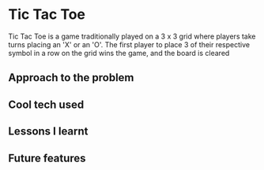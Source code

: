 # Tic Tac Toe

Tic Tac Toe is a game traditionally played on a 3 x 3 grid where players take turns placing an 'X' or an 'O'. The first player to place 3 of their respective symbol in a row on the grid wins the game, and the board is cleared

## Approach to the problem

## Cool tech used

## Lessons I learnt

## Future features
